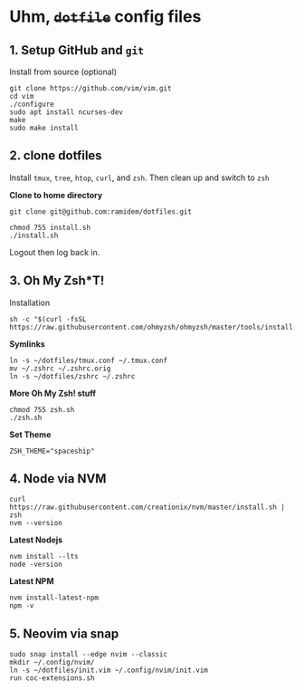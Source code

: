 # Uhm, ~~`dotfile`~~ config files

## 1. Setup GitHub and `git`

Install from source (optional)
```
git clone https://github.com/vim/vim.git
cd vim
./configure
sudo apt install ncurses-dev
make
sudo make install
```

## 2. clone dotfiles
Install `tmux`, `tree`, `htop`, `curl`, and `zsh`. Then clean up and switch to `zsh`

__Clone to home directory__
```
git clone git@github.com:ramidem/dotfiles.git

chmod 755 install.sh
./install.sh
```
Logout then log back in.

## 3. Oh My Zsh*T!
Installation
```
sh -c "$(curl -fsSL https://raw.githubusercontent.com/ohmyzsh/ohmyzsh/master/tools/install.sh)"
```

__Symlinks__
```
ln -s ~/dotfiles/tmux.conf ~/.tmux.conf
mv ~/.zshrc ~/.zshrc.orig
ln -s ~/dotfiles/zshrc ~/.zshrc
```
__More Oh My Zsh! stuff__
```
chmod 755 zsh.sh
./zsh.sh
```

__Set Theme__
```
ZSH_THEME="spaceship"
```

## 4. Node via NVM
```
curl https://raw.githubusercontent.com/creationix/nvm/master/install.sh | zsh
nvm --version
```

__Latest Nodejs__
```
nvm install --lts
node -version
```

__Latest NPM__
```
nvm install-latest-npm
npm -v
```

## 5. Neovim via snap
```
sudo snap install --edge nvim --classic
mkdir ~/.config/nvim/
ln -s ~/dotfiles/init.vim ~/.config/nvim/init.vim
run coc-extensions.sh
```
